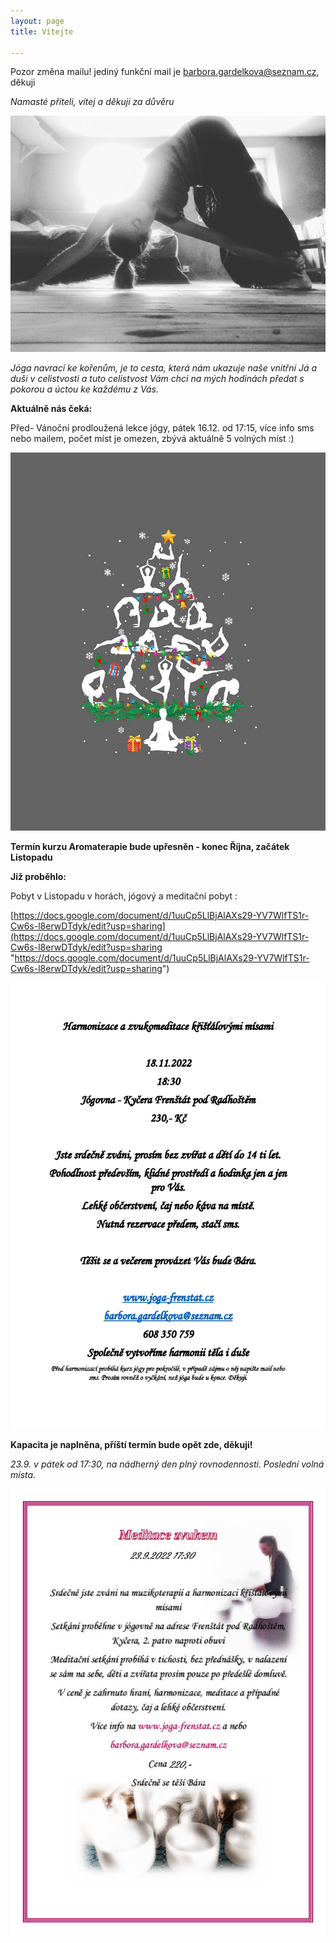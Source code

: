```yaml
---
layout: page
title: Vítejte

---
```

Pozor změna mailu! jediný funkční mail je barbora.gardelkova@seznam.cz, děkuji

_Namasté příteli, vítej a děkuji za důvěru_

![](/uploads/IMG_20190730_104235_826-1.jpg)

_Jóga navrací ke kořenům, je to cesta, která nám ukazuje naše vnitřní Já a duši v celistvosti a tuto celistvost Vám chci na mých hodinách předat s pokorou a úctou ke každému z Vás._

**Aktuálně nás čeká:**

Před- Vánoční prodloužená lekce jógy, pátek 16.12. od 17:15, více info sms nebo mailem, počet míst je omezen, zbývá aktuálně 5 volných míst :)

![](/uploads/yoga-poses-christmas-tree-gymnastic-t-shirt-felix.jpg)

**Termín kurzu Aromaterapie bude upřesněn - konec Října, začátek Listopadu**

**Již proběhlo:**

Pobyt v Listopadu v horách, jógový a meditační pobyt :

[https://docs.google.com/document/d/1uuCp5LlBjAlAXs29-YV7WlfTS1r-Cw6s-l8erwDTdyk/edit?usp=sharing](https://docs.google.com/document/d/1uuCp5LlBjAlAXs29-YV7WlfTS1r-Cw6s-l8erwDTdyk/edit?usp=sharing "https://docs.google.com/document/d/1uuCp5LlBjAlAXs29-YV7WlfTS1r-Cw6s-l8erwDTdyk/edit?usp=sharing")

![](/uploads/harmonizace-a-zvukomeditace-kristalovymi-misami-page0001.jpg)

**Kapacita je naplněna, příští termín bude opět zde, děkuji!**

_23.9. v pátek od 17:30, na nádherný den plný rovnodennosti. Poslední volná místa._

![](/uploads/meditace-zvukem-page0001mail.jpg)